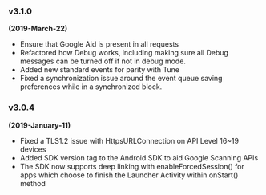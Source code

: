 ### v3.1.0

**(2019-March-22)**

- Ensure that Google Aid is present in all requests
- Refactored how Debug works, including making sure all Debug messages can be turned off if not in debug mode.
- Added new standard events for parity with Tune
- Fixed a synchronization issue around the event queue saving preferences while in a synchronized block.

### v3.0.4

**(2019-January-11)**

- Fixed a TLS1.2 issue with HttpsURLConnection on API Level 16~19 devices
- Added SDK version tag to the Android SDK to aid Google Scanning APIs
- The SDK now supports deep linking with enableForcedSession() for apps which choose to finish the Launcher Activity within onStart() method
